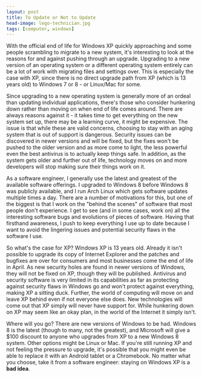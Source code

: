 ```yaml
---
layout: post
title: To Update or Not to Update
head-image: lego-technician.jpg
tags: [computer, windows]
---
```


With the official end of life for Windows XP quickly approaching and
some people scrambling to migrate to a new system, it's interesting to
look at the reasons for and against pushing through an upgrade.
Upgrading to a new version of an operating system or a different
operating system entirely can be a lot of work with migrating files and
settings over. This is especially the case with XP, since there is no
direct upgrade path from XP (which is 13 years old) to Windows 7 or 8 -
or Linux/Mac for some.

Since upgrading to a new operating system is generally more of an ordeal
than updating individual applications, there's those who consider
hunkering down rather than moving on when end of life comes around.
There are always reasons against it - it takes time to get everything on
the new system set up, there may be a learning curve, it might be
expensive. The issue is that while these are valid concerns, choosing to
stay with an aging system that is out of support is dangerous. Security
issues can be discovered in newer versions and will be fixed, but the
fixes won't be pushed to the older version and as more come to light,
the less powerful even the best antivirus is to actually keep things
safe. In addition, as the system gets older and further out of life,
technology moves on and more developers will stop making sure their
things work on it.

As a software engineer, I generally use the latest and greatest of the
available software offerings. I upgraded to Windows 8 before Windows 8
was publicly available, and I run Arch Linux which gets software updates
multiple times a day. There are a number of motivations for this, but
one of the biggest is that I work on the "behind the scenes" of software
that most people don't experience. I get to see (and in some cases, work
on) all the interesting software bugs and evolutions of pieces of
software. Having that firsthand awareness, I push to keep everything I
use up to date because I want to avoid the lingering issues and
potential security flaws in the software I use.

So what's the case for XP? Windows XP is 13 years old. Already it isn't
possible to upgrade its copy of Internet Explorer and the patches and
bugfixes are over for consumers and most businesses come the end of life
in April. As new security holes are found in newer versions of Windows,
they will not be fixed on XP, though they will be published. Antivirus
and security software is very limited in its capabilities as far as
protecting against security flaws in Windows go and won't protect
against everything, making XP a sitting duck. Further, the world of
computing will move on and leave XP behind even if not everyone else
does. New technologies will come out that XP simply will never have
support for. While hunkering down on XP may seem like an okay plan, in
the world of the Internet it simply isn't.

Where will you go? There are new versions of Windows to be had. Windows
8 is the latest (though to many, not the greatest), and Microsoft will
give a \$100 discount to anyone who upgrades from XP to a new Windows 8
system. Other options might be Linux or Mac. If you're still running XP
and not feeling the pressure to upgrade, it's possible that you might
even be able to replace it with an Android tablet or a Chromebook. No
matter what you choose, take it from a software engineer: staying on
Windows XP is a **bad idea**.

